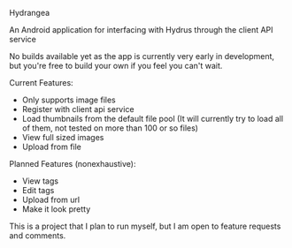 Hydrangea

An Android application for interfacing with Hydrus through the client API service

No builds available yet as the app is currently very early in development, but you're free to build your own if you feel you can't wait. 

Current Features:
- Only supports image files
- Register with client api service
- Load thumbnails from the default file pool (It will currently try to load all of them, not tested on more than 100 or so files) 
- View full sized images
- Upload from file

Planned Features (nonexhaustive):
- View tags
- Edit tags
- Upload from url
- Make it look pretty

This is a project that I plan to run myself, but I am open to feature requests and comments.
